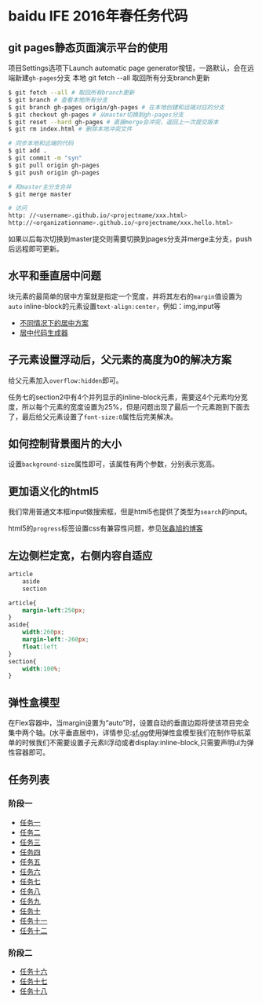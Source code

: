 # baidu IFE 2016年春任务代码

## git pages静态页面演示平台的使用

项目Settings选项下Launch automatic page generator按钮，一路默认，会在远端新建`gh-pages`分支
本地 git fetch --all 取回所有分支branch更新

```bash
$ git fetch --all # 取回所有branch更新
$ git branch # 查看本地所有分支
$ git branch gh-pages origin/gh-pages # 在本地创建和远端对应的分支
$ git checkout gh-pages # 从master切换到gh-pages分支
$ git reset --hard gh-pages # 直接merge会冲突，返回上一次提交版本
$ git rm index.html # 删除本地冲突文件

# 同步本地和远端的代码
$ git add .
$ git commit -m "syn"
$ git pull origin gh-pages
$ git push origin gh-pages

# 和master主分支合并
$ git merge master 

# 访问
http: //<username>.github.io/<projectname/xxx.html>
http://<organizationname>.github.io/<projectname/xxx.hello.html>
```

如果以后每次切换到master提交则需要切换到pages分支并merge主分支，push后远程即可更新。

## 水平和垂直居中问题

块元素的最简单的居中方案就是指定一个宽度，并将其左右的`margin`值设置为`auto`
inline-block的元素设置`text-align:center`，例如：img,input等

- [不同情况下的居中方案](https://css-tricks.com/centering-css-complete-guide/)
- [居中代码生成器](http://howtocenterincss.com/)

## 子元素设置浮动后，父元素的高度为0的解决方案

给父元素加入`overflow:hidden`即可。

任务七的section2中有4个并列显示的inline-block元素，需要这4个元素均分宽度，所以每个元素的宽度设置为25%，但是问题出现了最后一个元素跑到下面去了，最后给父元素设置了`font-size:0`属性后完美解决。

## 如何控制背景图片的大小

设置`background-size`属性即可，该属性有两个参数，分别表示宽高。

## 更加语义化的html5

我们常用普通文本框input做搜索框，但是html5也提供了类型为`search`的input。

html5的`progress`标签设置css有兼容性问题，参见[张鑫旭的博客](http://www.zhangxinxu.com/wordpress/2013/02/html5-progress-element-style-control/)

## 左边侧栏定宽，右侧内容自适应

```html
article
	aside
	section
```

```css
article{
	margin-left:250px;
}	
aside{
	width:260px;
	margin-left:-260px;
	float:left
}
section{
	width:100%;
}
```

## 弹性盒模型

在Flex容器中，当margin设置为“auto”时，设置自动的垂直边距将使该项目完全集中两个轴。(水平垂直居中)，详情参见:[sf.gg](https://segmentfault.com/a/1190000002910324)使用弹性盒模型我们在制作导航菜单的时候我们不需要设置子元素li浮动或者display:inline-block,只需要声明ul为弹性容器即可。

## 任务列表

### 阶段一

- [任务一](http://hgnc-fe.github.io/ife-spring/stage1/task_1_1.html)
- [任务二](http://hgnc-fe.github.io/ife-spring/stage1/task_1_2.html)
- [任务三](http://hgnc-fe.github.io/ife-spring/stage1/task_1_3.html)
- [任务四](http://hgnc-fe.github.io/ife-spring/stage1/task_1_4.html)
- [任务五](http://hgnc-fe.github.io/ife-spring/stage1/task_1_5.html)
- [任务六](http://hgnc-fe.github.io/ife-spring/stage1/task_1_6.html)
- [任务七](http://hgnc-fe.github.io/ife-spring/stage1/task_1_7.html)
- [任务八](http://hgnc-fe.github.io/ife-spring/stage1/task_1_8.html)
- [任务九](http://hgnc-fe.github.io/ife-spring/stage1/task_1_9.html)
- [任务十](http://hgnc-fe.github.io/ife-spring/stage1/task_1_10.html)
- [任务十一](http://hgnc-fe.github.io/ife-spring/stage1/task_1_11.html)
- [任务十二](http://hgnc-fe.github.io/ife-spring/stage1/task_1_12.html)

### 阶段二

- [任务十六](http://hgnc-fe.github.io/ife-spring/stage2/task16.html)
- [任务十七](http://hgnc-fe.github.io/ife-spring/stage2/task17.html)
- [任务十八](http://hgnc-fe.github.io/ife-spring/stage2/task18.html)
